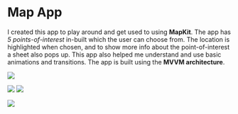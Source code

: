 # Map App
I created this app to play around and get used to using **MapKit**. The app has *5 points-of-interest* in-built which the user can choose from. The location is highlighted when chosen, and to show more info about the point-of-interest a sheet also pops up. This app also helped me understand and use basic animations and transitions. The app is built using the **MVVM architecture**.

![](https://github.com/SiddharthMittal07/SwiftUIProjects/blob/main/MapApp/images/homescreen.png)

![](https://github.com/SiddharthMittal07/SwiftUIProjects/blob/main/MapApp/images/choosedest.png)
![](https://github.com/SiddharthMittal07/SwiftUIProjects/blob/main/MapApp/images/destdetail.png)

![](https://github.com/SiddharthMittal07/SwiftUIProjects/blob/main/MapApp/images/destdetail2.png)
